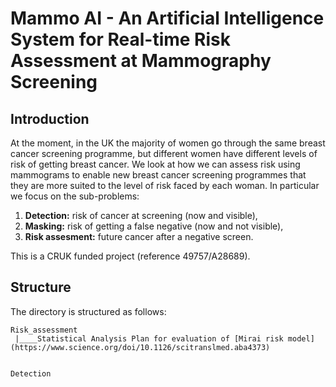 # Mammo AI - An Artificial Intelligence System for Real-time Risk Assessment at Mammography Screening


## Introduction

At the moment, in the UK the majority of women go through the same breast cancer screening programme, but different women have different levels of risk of getting breast cancer. We look at how we can assess risk using mammograms to enable new breast cancer screening programmes that they are more suited to the level of risk faced by each woman. In particular we focus on the sub-problems: 

1. **Detection:** risk of cancer at screening (now and visible),
2. **Masking:** risk of getting a false negative (now and not visible), 
3. **Risk assesment:** future cancer after a negative screen.

This is a CRUK funded project (reference 49757/A28689).

## Structure
 
The directory is structured as follows:

```
Risk_assessment
 |____Statistical Analysis Plan for evaluation of [Mirai risk model] (https://www.science.org/doi/10.1126/scitranslmed.aba4373) 
 
  
Detection
```
